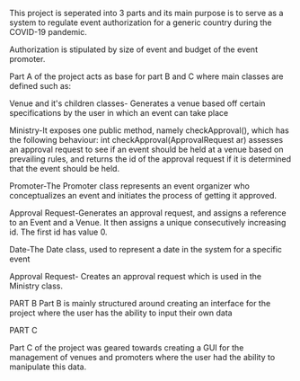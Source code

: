 This project is seperated into 3 parts and its main purpose is to serve as a system to regulate event authorization for a generic country during the COVID-19 pandemic.

Authorization is stipulated by size of event and budget of the event promoter.

Part A of the project acts as base for part B and C where main classes are defined such as:

Venue and it's children classes- Generates a venue based off certain specifications by the user in which an event can take place

Ministry-It exposes one public method, namely checkApproval(), which has the following behaviour: int
         checkApproval(ApprovalRequest ar) assesses an approval request to see if an event should be
         held at a venue based on prevailing rules, and returns the id of the approval request if it is
         determined that the event should be held.

Promoter-The Promoter class represents an event organizer who conceptualizes an event and initiates the
         process of getting it approved.

Approval Request-Generates an approval request, and
                 assigns a reference to an Event and a Venue. It then assigns a unique consecutively
                 increasing id. The first id has value 0.

Date-The Date class, used to represent a date in the system for a specific event

Approval Request- Creates an approval request which is used in the Ministry class.

PART B
Part B is mainly structured around creating an interface for the project where the user has the ability to input their own data 

PART C

Part C of the project was geared towards creating a GUI for the management of  venues and promoters where the user had the ability to
manipulate this data.
